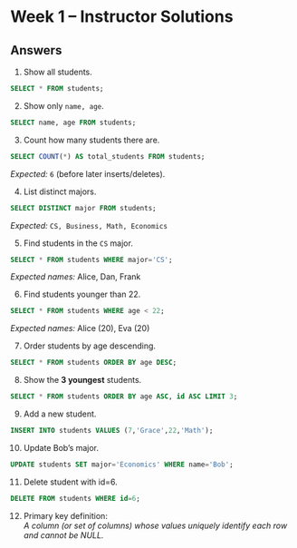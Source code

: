 # Week 1 – Instructor Solutions

## Answers

1) Show all students.  
```sql
SELECT * FROM students;
```

2) Show only `name, age`.  
```sql
SELECT name, age FROM students;
```

3) Count how many students there are.  
```sql
SELECT COUNT(*) AS total_students FROM students;
```
*Expected:* `6` (before later inserts/deletes).

4) List distinct majors.  
```sql
SELECT DISTINCT major FROM students;
```
*Expected:* `CS, Business, Math, Economics`

5) Find students in the `CS` major.  
```sql
SELECT * FROM students WHERE major='CS';
```
*Expected names:* Alice, Dan, Frank

6) Find students younger than 22.  
```sql
SELECT * FROM students WHERE age < 22;
```
*Expected names:* Alice (20), Eva (20)

7) Order students by age descending.  
```sql
SELECT * FROM students ORDER BY age DESC;
```

8) Show the **3 youngest** students.  
```sql
SELECT * FROM students ORDER BY age ASC, id ASC LIMIT 3;
```

9) Add a new student.  
```sql
INSERT INTO students VALUES (7,'Grace',22,'Math');
```

10) Update Bob’s major.  
```sql
UPDATE students SET major='Economics' WHERE name='Bob';
```

11) Delete student with id=6.  
```sql
DELETE FROM students WHERE id=6;
```

12) Primary key definition:  
*A column (or set of columns) whose values uniquely identify each row and cannot be NULL.*
